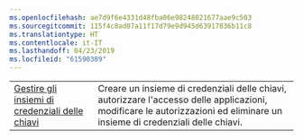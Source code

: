 ```yaml
---
ms.openlocfilehash: ae7d9f6e4331d48fba06e98248021677aae9c503
ms.sourcegitcommit: 115f4c8ad07a11f17d79e9d945d63917836b11c8
ms.translationtype: HT
ms.contentlocale: it-IT
ms.lasthandoff: 04/23/2019
ms.locfileid: "61590389"
---
```

|  |  |
|---------|---------|
| [Gestire gli insiemi di credenziali delle chiavi][1] | Creare un insieme di credenziali delle chiavi, autorizzare l'accesso delle applicazioni, modificare le autorizzazioni ed eliminare un insieme di credenziali delle chiavi. |

[1]: https://azure.microsoft.com/resources/samples/key-vault-java-manage-key-vaults/
